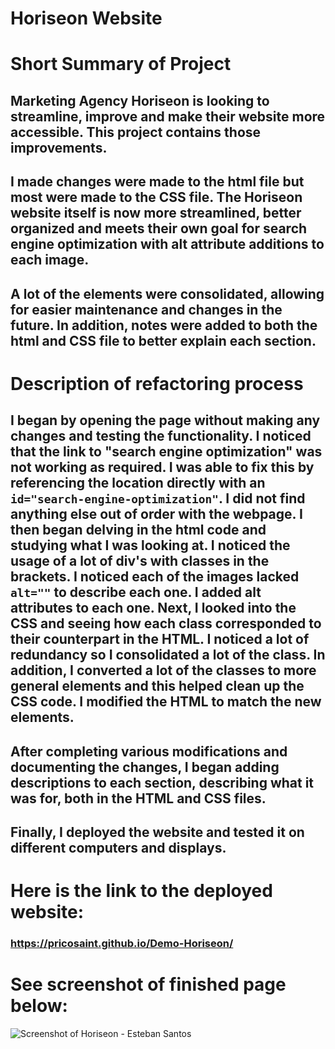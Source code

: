 # **Horiseon Website**

####
# Short Summary of Project
## Marketing Agency Horiseon is looking to streamline, improve and make their website more accessible. This project contains those improvements.
## I made changes were made to the html file but most were made to the CSS file. The Horiseon website itself is now more streamlined, better organized and meets their own goal for search engine optimization with alt attribute additions to each image.
## A lot of the elements were consolidated, allowing for easier maintenance and changes in the future. In addition, notes were added to both the html and CSS file to better explain each section.

####
# Description of refactoring process
## I began by opening the page without making any changes and testing the functionality. I noticed that the link to "search engine optimization" was not working as required. I was able to fix this by referencing the location directly with an `id="search-engine-optimization"`. I did not find anything else out of order with the webpage. I then began delving in the html code and studying what I was looking at. I noticed the usage of a lot of div's with classes in the brackets. I noticed each of the images lacked `alt=""` to describe each one. I added alt attributes to each one. Next, I looked into the CSS and seeing how each class corresponded to their counterpart in the HTML. I noticed a lot of redundancy so I consolidated a lot of the class. In addition, I converted a lot of the classes to more general elements and this helped clean up the CSS code. I modified the HTML to match the new elements. 

## After completing various modifications and documenting the changes, I began adding descriptions to each section, describing what it was for, both in the HTML and CSS files.

## Finally, I deployed the website and tested it on different computers and displays.
###

# Here is the link to the deployed website:
### https://pricosaint.github.io/Demo-Horiseon/

# See screenshot of finished page below:
![Screenshot of Horiseon - Esteban Santos](https://user-images.githubusercontent.com/81050926/117527394-5b312c00-af91-11eb-9b87-cb8d1cdf035a.PNG)

